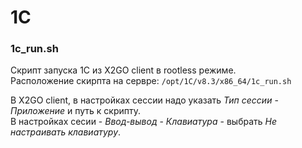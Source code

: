 # 1C
### 1c_run.sh
Скрипт запуска 1С из X2GO client в rootless режиме.  
Расположение скирпта на сервре: `/opt/1C/v8.3/x86_64/1с_run.sh`  

В X2GO client, в настройках сессии надо указать *Тип сессии* - *Приложение* и путь к скрипту.  
В настройках сесии - *Ввод-вывод* - *Клавиатура* - выбрать *Не настраивать клавиатуру*.
